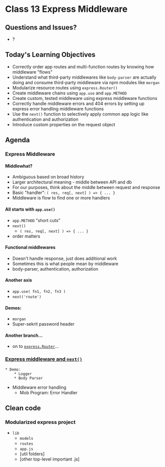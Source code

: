 # Class 13 Express Middleware

## Questions and Issues?

* ?

## Today's Learning Objectives

* Correctly order app routes and multi-function routes by knowing how middleware "flows"
* Understand what third-party middlewares like `body-parser` are actually doing and consume third-party middleware via npm modules like `morgan`
* Modularize resource routes using `express.Router()`
* Create middleware chains using `app.use` and `app.METHOD`
* Create custom, tested middleware using express middleware functions 
* Correctly handle middleware errors and 404 errors by setting up 
express error handling middleware functions 
* Use the `next()` function to selectively apply common app logic like authentication and authorization
* Introduce custom properties on the request object

## Agenda

### Express Middleware

#### Middlewhat?

* Ambiguous based on broad history
* Larger architectural meaning - middle between API and db
* For our purposes, think about the middle between request and response
* Basic "handler": `( res, req[, next] ) => { ... }`
* Middleware is flow to find one or more handlers

#### All starts with `app.use()`

* `app.METHOD` "short cuts"
* `next()`
	* `( res, req[, next] ) => { ... }`
* order matters

#### Functional middlewares

* Doesn't handle response, just does additional work
* Sometimes this is what people mean by middleware
* body-parser, authentication, authorization

#### Another axis

* `app.use( fn1, fn2, fn3 )`
* `next('route')`

#### Demos:
* `morgan`
* Super-sekrit password header

#### Another branch...

* on to [`express.Router`](https://github.com/martypdx/workshop-express-middleware/blob/master/router.md)...

### [Express middleware and `next()`](https://github.com/martypdx/workshop-express-middleware/blob/master/next.md)
	* Demo: 
		* Logger
		* Body Parser
* Middleware error handling
	* Mob Program: Error Handler

## Clean code

### Modularized express project
* `lib`
	* `models`
	* `routes`
	* `app.js`
	* [util folders]
	* [other top-level important .js]
